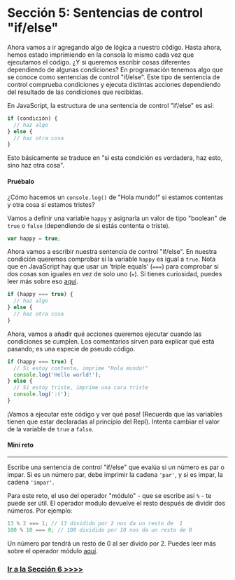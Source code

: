 # Sección 5: Sentencias de control "if/else"

Ahora vamos a ir agregando algo de lógica a nuestro código. Hasta ahora, hemos estado imprimiendo en la consola lo mismo cada vez que ejecutamos el código. ¿Y si queremos escribir cosas diferentes dependiendo de algunas condiciones? En programación tenemos algo que se conoce como sentencias de control "if/else". Este tipo de sentencia de control comprueba condiciones y ejecuta distintas acciones dependiendo del resultado de las condiciones que recibidas.

En JavaScript, la estructura de una sentencia de control "if/else" es así:

```javascript
if (condición) {
  // haz algo
} else {
  // haz otra cosa
}
```

Esto básicamente se traduce en "si esta condición es verdadera, haz esto, sino haz otra cosa".

#### Pruébalo

¿Cómo hacemos un `console.log()` de "Hola mundo!" si estamos contentas y otra cosa si estamos tristes?

Vamos a definir una variable `happy` y asignarla un valor de tipo "boolean" de `true` o `false` \(dependiendo de si estás contenta o triste\).

```javascript
var happy = true;
```

Ahora vamos a escribir nuestra sentencia de control "if/else". En nuestra condición queremos comprobar si la variable `happy` es igual a `true`. Nota que en JavaScript hay que usar un 'triple equals' \(`===`\) para comprobar si dos cosas son iguales en vez de solo uno \(`=`\). Si tienes curiosidad, puedes leer más sobre eso [aquí](http://www.w3schools.com/js/js_operators.asp).

```javascript
if (happy === true) {
  // haz algo
} else {
  // haz otra cosa
}
```

Ahora, vamos a añadir qué acciones queremos ejecutar cuando las condiciones se cumplen. Los comentarios sirven para explicar qué está pasando; es una especie de pseudo código.

```javascript
if (happy === true) {
  // Si estoy contenta, imprime "Hola mundo!"
  console.log('Hello world!');
} else {
  // Si estoy triste, imprime una cara triste
  console.log(':(');
}
```

¡Vamos a ejecutar este código y ver qué pasa! \(Recuerda que las variables tienen que estar declaradas al princípio del Repl\). Intenta cambiar el valor de la variable de `true` a `false`.

#### Mini reto

---

Escribe una sentencia de control "if/else" que evalúa si un número es par o impar. Si es un número par, debe imprimir la cadena `'par'`, y si es impar, la cadena `'impar'`.

Para este reto, el uso del operador "módulo" - que se escribe así `%` - te puede ser útil. El operador modulo devuelve el resto después de dividir dos números. Por ejemplo:

```javascript
13 % 2 === 1; // 13 dividido por 2 nos da un resto de  1
100 % 10 === 0; // 100 dividido por 10 nos da un resto de 0
```

Un número par tendrá un resto de 0 al ser divido por 2. Puedes leer más sobre el operador módulo [aquí](http://www.w3schools.com/js/js_operators.asp).

### [Ir a la Sección 6 >>>>](https://github.com/Fa-v/beginners-javascript-spanish/blob/master/taller/seccion-6-los-bucles-for.md)
